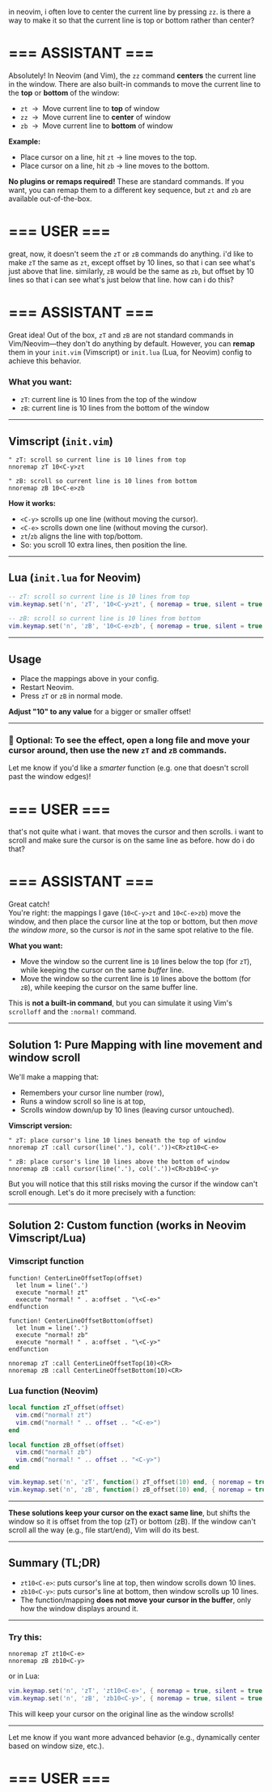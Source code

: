 in neovim, i often love to center the current line by pressing `zz`. is there a way to make it so that the current line is top or bottom rather than center?

# === ASSISTANT ===

Absolutely! In Neovim (and Vim), the `zz` command **centers** the current line in the window. There are also built-in commands to move the current line to the **top** or **bottom** of the window:

- `zt` &nbsp;→&nbsp; Move current line to **top** of window
- `zz` &nbsp;→&nbsp; Move current line to **center** of window
- `zb` &nbsp;→&nbsp; Move current line to **bottom** of window

**Example:**
- Place cursor on a line, hit `zt` → line moves to the top.
- Place cursor on a line, hit `zb` → line moves to the bottom.

**No plugins or remaps required!** These are standard commands. If you want, you can remap them to a different key sequence, but `zt` and `zb` are available out-of-the-box.

# === USER ===

great, now, it doesn't seem the `zT` or `zB` commands do anything. i'd like to make `zT` the same as `zt`, except offset by 10 lines, so that i can see what's just above that line. similarly, `zB` would be the same as `zb`, but offset by 10 lines so that i can see what's just below that line. how can i do this?

# === ASSISTANT ===

Great idea! Out of the box, `zT` and `zB` are not standard commands in Vim/Neovim—they don't do anything by default. However, you can **remap** them in your `init.vim` (Vimscript) or `init.lua` (Lua, for Neovim) config to achieve this behavior.

### What you want:
- `zT`: current line is 10 lines from the top of the window
- `zB`: current line is 10 lines from the bottom of the window

---

## Vimscript (`init.vim`)

```vim
" zT: scroll so current line is 10 lines from top
nnoremap zT 10<C-y>zt

" zB: scroll so current line is 10 lines from bottom
nnoremap zB 10<C-e>zb
```

**How it works:**
- `<C-y>` scrolls up one line (without moving the cursor).
- `<C-e>` scrolls down one line (without moving the cursor).
- `zt`/`zb` aligns the line with top/bottom.
- So: you scroll 10 extra lines, then position the line.

---

## Lua (`init.lua` for Neovim)

```lua
-- zT: scroll so current line is 10 lines from top
vim.keymap.set('n', 'zT', '10<C-y>zt', { noremap = true, silent = true })

-- zB: scroll so current line is 10 lines from bottom
vim.keymap.set('n', 'zB', '10<C-e>zb', { noremap = true, silent = true })
```

---

## Usage

- Place the mappings above in your config.
- Restart Neovim.
- Press `zT` or `zB` in normal mode.

**Adjust "10" to any value** for a bigger or smaller offset!

---

### 🔬 **Optional:** To see the effect, open a long file and move your cursor around, then use the new `zT` and `zB` commands.

Let me know if you'd like a *smarter* function (e.g. one that doesn't scroll past the window edges)!

# === USER ===

that's not quite what i want. that moves the cursor and then scrolls. i want to scroll and make sure the cursor is on the same line as before. how do i do that?

# === ASSISTANT ===

Great catch!  
You're right: the mappings I gave (`10<C-y>zt` and `10<C-e>zb`) move the window, and then place the cursor line at the top or bottom, but then *move the window more*, so the cursor is *not* in the same spot relative to the file.

**What you want:**  
- Move the window so the current line is `10` lines below the top (for `zT`), while keeping the cursor on the same *buffer* line.
- Move the window so the current line is `10` lines above the bottom (for `zB`), while keeping the cursor on the same buffer line.

This is **not a built-in command**, but you can simulate it using Vim's `scrolloff` and the `:normal!` command.

---

## Solution 1: Pure Mapping with line movement and window scroll

We'll make a mapping that:
- Remembers your cursor line number (row),
- Runs a window scroll so line is at top,
- Scrolls window down/up by 10 lines (leaving cursor untouched).

**Vimscript version:**
```vim
" zT: place cursor's line 10 lines beneath the top of window
nnoremap zT :call cursor(line('.'), col('.'))<CR>zt10<C-e>

" zB: place cursor's line 10 lines above the bottom of window
nnoremap zB :call cursor(line('.'), col('.'))<CR>zb10<C-y>
```
But you will notice that this still risks moving the cursor if the window can't scroll enough. Let's do it more precisely with a function:

---

## Solution 2: Custom function (works in Neovim Vimscript/Lua)

### Vimscript function

```vim
function! CenterLineOffsetTop(offset)
  let lnum = line('.')
  execute "normal! zt"
  execute "normal! " . a:offset . "\<C-e>"
endfunction

function! CenterLineOffsetBottom(offset)
  let lnum = line('.')
  execute "normal! zb"
  execute "normal! " . a:offset . "\<C-y>"
endfunction

nnoremap zT :call CenterLineOffsetTop(10)<CR>
nnoremap zB :call CenterLineOffsetBottom(10)<CR>
```

### Lua function (Neovim)

```lua
local function zT_offset(offset)
  vim.cmd("normal! zt")
  vim.cmd("normal! " .. offset .. "<C-e>")
end

local function zB_offset(offset)
  vim.cmd("normal! zb")
  vim.cmd("normal! " .. offset .. "<C-y>")
end

vim.keymap.set('n', 'zT', function() zT_offset(10) end, { noremap = true, silent = true })
vim.keymap.set('n', 'zB', function() zB_offset(10) end, { noremap = true, silent = true })
```

---

**These solutions keep your cursor on the exact same line**, but shifts the window so it is offset from the top (zT) or bottom (zB). If the window can't scroll all the way (e.g., file start/end), Vim will do its best.

---

## Summary (TL;DR)

- `zt10<C-e>`: puts cursor's line at top, then window scrolls down 10 lines.
- `zb10<C-y>`: puts cursor's line at bottom, then window scrolls up 10 lines.
- The function/mapping **does not move your cursor in the buffer**, only how the window displays around it.

---

### **Try this:**
```vim
nnoremap zT zt10<C-e>
nnoremap zB zb10<C-y>
```
or in Lua:
```lua
vim.keymap.set('n', 'zT', 'zt10<C-e>', { noremap = true, silent = true })
vim.keymap.set('n', 'zB', 'zb10<C-y>', { noremap = true, silent = true })
```

This will keep your cursor on the original line as the window scrolls!

---

Let me know if you want more advanced behavior (e.g., dynamically center based on window size, etc.).

# === USER ===

